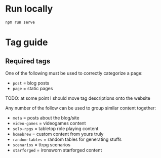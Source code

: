 # Run locally

`npm run serve`

# Tag guide

## Required tags

One of the following must be used to correctly categorize a page:

* `post` = blog posts
* `page` = static pages

TODO: at some point I should move tag descriptions onto the website

Any number of the follow can be used to group similar content together:

* `meta` = posts about the blog/site
* `video-games` = videogames content
* `solo-rpgs` = tabletop role playing content
* `homebrew` = custom content from yours truly
* `random-tables` = random tables for generating stuffs
* `scenarios` = ttrpg scenarios
* `starforged` = ironsworn starforged content
